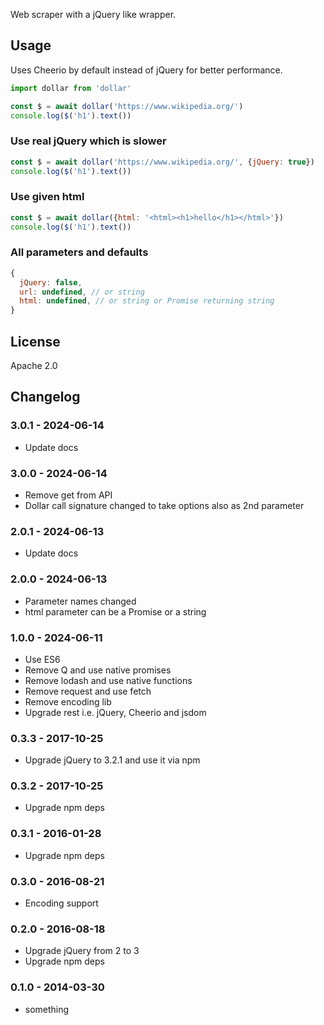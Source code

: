 Web scraper with a jQuery like wrapper.

## Usage ##
Uses Cheerio by default instead of jQuery for better performance.
```javascript
import dollar from 'dollar'

const $ = await dollar('https://www.wikipedia.org/')
console.log($('h1').text())
```

### Use real jQuery which is slower ###
```javascript
const $ = await dollar('https://www.wikipedia.org/', {jQuery: true})
console.log($('h1').text())
```

### Use given html ###
```javascript
const $ = await dollar({html: '<html><h1>hello</h1></html>'})
console.log($('h1').text())
```

### All parameters and defaults ###
```javascript
{
  jQuery: false,
  url: undefined, // or string
  html: undefined, // or string or Promise returning string
}
```

## License ##
Apache 2.0

## Changelog ##
### 3.0.1 - 2024-06-14 ###
- Update docs

### 3.0.0 - 2024-06-14 ###
- Remove get from API
- Dollar call signature changed to take options also as 2nd parameter  

### 2.0.1 - 2024-06-13 ###
- Update docs

### 2.0.0 - 2024-06-13 ###
- Parameter names changed
- html parameter can be a Promise or a string

### 1.0.0 - 2024-06-11 ###
- Use ES6
- Remove Q and use native promises
- Remove lodash and use native functions
- Remove request and use fetch
- Remove encoding lib
- Upgrade rest i.e. jQuery, Cheerio and jsdom


### 0.3.3 - 2017-10-25 ###
- Upgrade jQuery to 3.2.1 and use it via npm

### 0.3.2 - 2017-10-25 ###
- Upgrade npm deps

### 0.3.1 - 2016-01-28 ###
- Upgrade npm deps

### 0.3.0 - 2016-08-21 ###
- Encoding support

### 0.2.0 - 2016-08-18 ###
- Upgrade jQuery from 2 to 3
- Upgrade npm deps

### 0.1.0 - 2014-03-30 ###
- something
